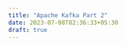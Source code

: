 ```yaml
---
title: "Apache Kafka Part 2"
date: 2023-07-08T02:36:33+05:30
draft: true                                                     
---
```


